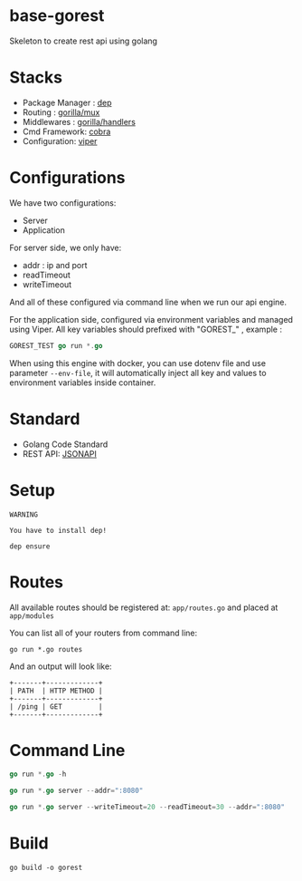 # base-gorest

Skeleton to create rest api using golang

# Stacks

- Package Manager : [dep](https://github.com/golang/dep)
- Routing : [gorilla/mux](https://github.com/gorilla/mux)
- Middlewares : [gorilla/handlers](github.com/gorilla/handlers)
- Cmd Framework: [cobra](https://github.com/spf13/cobra)
- Configuration: [viper](https://github.com/spf13/viper)

# Configurations

We have two configurations:

- Server
- Application

For server side, we only have:

- addr : ip and port
- readTimeout
- writeTimeout

And all of these configured via command line when we run our api engine.

For the application side, configured via environment variables and managed
using Viper.  All key variables should prefixed with "GOREST_" , example :

```go
GOREST_TEST go run *.go
```

When using this engine with docker, you can use dotenv file and use parameter
`--env-file`, it will automatically inject all key and values to environment
variables inside container.

# Standard

- Golang Code Standard
- REST API: [JSONAPI](http://jsonapi.org)

# Setup

```
WARNING

You have to install dep!
```

```
dep ensure
```

# Routes

All available routes should be registered at: `app/routes.go` and placed at `app/modules`

You can list all of your routers from command line:

```
go run *.go routes
```

And an output will look like:

```
+-------+-------------+
| PATH  | HTTP METHOD |
+-------+-------------+
| /ping | GET         |
+-------+-------------+
```

# Command Line

```go
go run *.go -h
```

```go
go run *.go server --addr=":8080"
```

```go
go run *.go server --writeTimeout=20 --readTimeout=30 --addr=":8080"
```

# Build

```
go build -o gorest
```
